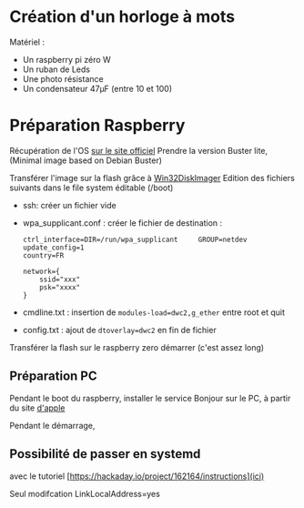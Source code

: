 
# Création d'un horloge à mots

Matériel :
- Un raspberry pi zéro W
- Un ruban de Leds
- Une photo résistance
- Un condensateur 47µF (entre 10 et 100)


# Préparation Raspberry

Récupération de l'OS [sur le site officiel](https://www.raspberrypi.org/downloads/raspberry-pi-os/)
Prendre la version Buster lite, (Minimal image based on Debian Buster)

Transférer l'image sur la flash grâce à [Win32DiskImager](https://sourceforge.net/projects/win32diskimager/)
Edition des fichiers suivants dans le file system éditable (/boot)

 - ssh: créer un fichier vide
 - wpa_supplicant.conf : créer le fichier de destination :

    ```
    ctrl_interface=DIR=/run/wpa_supplicant     GROUP=netdev
    update_config=1
    country=FR
    
    network={
        ssid="xxx"
        psk="xxxx"
    }

- cmdline.txt : insertion de `modules-load=dwc2,g_ether` entre root et quit 
- config.txt : ajout de `dtoverlay=dwc2` en fin de fichier


Transférer la flash sur le raspberry zero démarrer (c'est assez long)

## Préparation PC

Pendant le boot du raspberry, installer le service Bonjour sur le PC, à partir du site [d'apple](https://support.apple.com/kb/DL999)

Pendant le démarrage,  

## Possibilité de passer en systemd
avec le tutoriel [https://hackaday.io/project/162164/instructions](ici)

Seul modifcation LinkLocalAddress=yes 


<!--stackedit_data:
eyJoaXN0b3J5IjpbLTEwMzg1MjQ1MzcsLTgzMDA4OTExMl19
-->